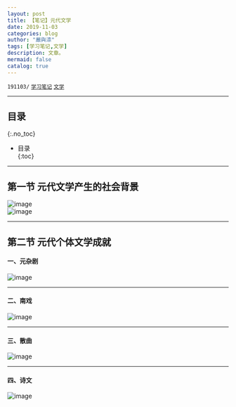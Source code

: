```yaml
---
layout: post
title: 【笔记】元代文学
date: 2019-11-03
categories: blog
author: "嚴與渿"
tags: [学习笔记,文学]
description: 文章。
mermaid: false
catalog: true
---
```

`191103/` [`学习笔记`](../../../../../archive/?tag=学习)  [`文学`](../../../../../archive/?tag=文学)  

---
## 目录
{:.no_toc}

*  目录  
{:toc}
  
---
  
## 第一节 元代文学产生的社会背景  
![image](http://pic.yupoo.com/erowz/6e3d6489/d9aa1c67.png)  
![image](http://pic.yupoo.com/erowz/9ea274ed/9e71bbf9.png)  

---
## 第二节 元代个体文学成就
#### 一、元杂剧  
![image](http://pic.yupoo.com/erowz/72ed53c8/0941ad6c.png)  

---
#### 二、南戏  
![image](http://pic.yupoo.com/erowz/a2d0a5de/700c5de1.png) 

--- 
#### 三、散曲  
![image](http://pic.yupoo.com/erowz/98783bff/0af32ed4.png)  

--- 
#### 四、诗文
![image](http://pic.yupoo.com/erowz/32493e53/41578f00.png)   

